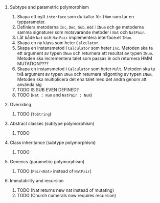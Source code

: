 
1. Subtype and parametric polymorphism
    1. Skapa ett nytt `interface` som du kallar för `INum` som tar en typparameter.
    1. Definiera metoderna `Inc`, `Dec`, `Sub`, `Add` i `INum` och ge metoderna samma signaturer som motsvarande metoder i `Nat` och `NatPair`.
    1. Låt både `Nat` och `NatPair` implementera interface:et `INum`.
    1. Skapa en ny klass som heter `Calculator`.
    1. Skapa en instansmetod i `Calculator` som heter `Inc`. Metoden ska ta ett argument av typen `INum` och returnera ett resultat av typen `INum`. Metoden ska incrementera talet som passas in och returnera
    HMM MUTATION????
    1. Skapa en instansmetod i `Calculator` som heter `Mult`. Metoden ska ta två argument av typen `INum` och returnera någonting av typen `INum`. Metoden ska multiplicera det ena talet med det andra genom att använda sig 
    1. TODO IS SUB EVEN DEFINED?
    1. TODO (`Nat : Num` and `NatPair : Num`)

1. Overriding
    1. TODO (`ToString`)

1. Abstract classes (subtype polymorphism)
    1. TODO

1. Class inheritance (subtype polymorphism)
    1. TODO

1. Generics (parametric polymorphism)
    1. TODO (`Pair<Nat>` instead of `NatPair`)

1. Immutability and recursion
    1. TODO (Nat returns new nat instead of mutating)
    1. TODO (Church numerals now requires recursion)
